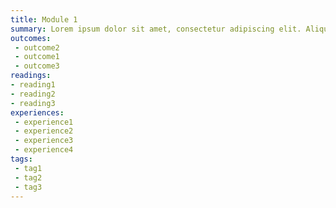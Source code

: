 ```yaml
---
title: Module 1
summary: Lorem ipsum dolor sit amet, consectetur adipiscing elit. Aliquam pretium lectus tortor, sit amet feugiat orci tincidunt sed. Sed posuere elit at libero consectetur congue.
outcomes:
 - outcome2
 - outcome1
 - outcome3
readings:
- reading1
- reading2
- reading3
experiences:
 - experience1
 - experience2
 - experience3
 - experience4
tags:
 - tag1
 - tag2
 - tag3
---
```

